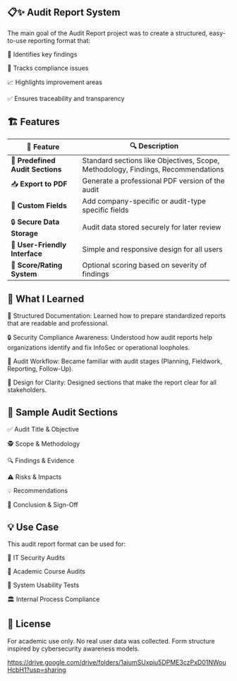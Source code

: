 

## 📋✨ Audit Report System
The main goal of the Audit Report project was to create a structured, easy-to-use reporting format that:

🎯 Identifies key findings

📌 Tracks compliance issues

📈 Highlights improvement areas

✅ Ensures traceability and transparency
## 🏗️ Features
| 🔹 Feature                       | 🔍 Description                                                                   |
| -------------------------------- | -------------------------------------------------------------------------------- |
| 📑 **Predefined Audit Sections** | Standard sections like Objectives, Scope, Methodology, Findings, Recommendations |
| 📥 **Export to PDF**             | Generate a professional PDF version of the audit                                 |
| 🧾 **Custom Fields**             | Add company-specific or audit-type specific fields                               |
| 🔒 **Secure Data Storage**       | Audit data stored securely for later review                                      |
| 👥 **User-Friendly Interface**   | Simple and responsive design for all users                                       |
| 🧠 **Score/Rating System**       | Optional scoring based on severity of findings                                   |

## 🧠 What I Learned
🧩 Structured Documentation: Learned how to prepare standardized reports that are readable and professional.

🔒 Security Compliance Awareness: Understood how audit reports help organizations identify and fix InfoSec or operational loopholes.

🧰 Audit Workflow: Became familiar with audit stages (Planning, Fieldwork, Reporting, Follow-Up).

🎨 Design for Clarity: Designed sections that make the report clear for all stakeholders.


## 🧪 Sample Audit Sections
✅ Audit Title & Objective

🕵️ Scope & Methodology

🔍 Findings & Evidence

⚠️ Risks & Impacts

💡 Recommendations

📝 Conclusion & Sign-Off
## 💡 Use Case
This audit report format can be used for:

🏢 IT Security Audits

🏫 Academic Course Audits

🧪 System Usability Tests

🏛️ Internal Process Compliance


## 📄 License
For academic use only. No real user data was collected. Form structure inspired by cybersecurity awareness models.

https://drive.google.com/drive/folders/1aiumSUxpiu5DPME3czPxD01NWouHcbH1?usp=sharing